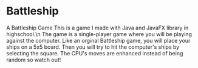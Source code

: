 # Battleship
A Battleship Game 
This is a game I made with Java and JavaFX library in highschool.\n
The game is a single-player game where you will be playing against the computer.
Like an orginal Battleship game, you will place your ships on a 5x5 board. Then you will try to hit the computer's ships by selecting the square. The CPU's moves are enhanced instead of being random so watch out!
